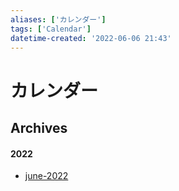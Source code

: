 ```yaml
---
aliases: ['カレンダー']
tags: ['Calendar']
datetime-created: '2022-06-06 21:43'
---
```

# カレンダー
## Archives
#### 2022
- [june-2022](monthly/june-2022.md)